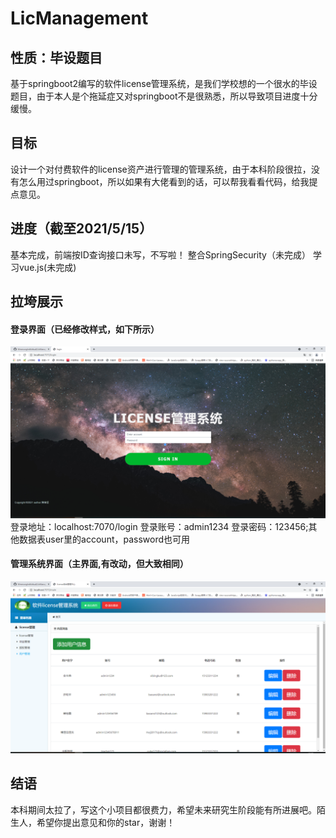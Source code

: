 # LicManagement
## 性质：毕设题目
基于springboot2编写的软件license管理系统，是我们学校想的一个很水的毕设题目，由于本人是个拖延症又对springboot不是很熟悉，所以导致项目进度十分缓慢。
## 目标
设计一个对付费软件的license资产进行管理的管理系统，由于本科阶段很拉，没有怎么用过springboot，所以如果有大佬看到的话，可以帮我看看代码，给我提点意见。
## 进度（截至2021/5/15）
基本完成，前端按ID查询接口未写，不写啦！
整合SpringSecurity（未完成）
学习vue.js(未完成)
## 拉垮展示
#### 登录界面（已经修改样式，如下所示）
![Image text](https://github.com/MmerungIndividual/LicManagement/raw/master/img/login.png)
登录地址：localhost:7070/login
登录账号：admin1234
登录密码：123456;其他数据表user里的account，password也可用
#### 管理系统界面（主界面,有改动，但大致相同）
![Image text](https://github.com/MmerungIndividual/LicManagement/raw/master/img/user.png)
## 结语
本科期间太拉了，写这个小项目都很费力，希望未来研究生阶段能有所进展吧。陌生人，希望你提出意见和你的star，谢谢！
